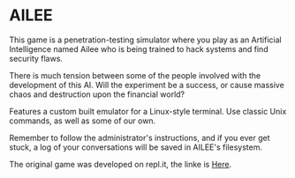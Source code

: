 # AILEE

This game is a penetration-testing simulator where you play as an Artificial Intelligence named Ailee who is being trained to hack systems and find security flaws.

There is much tension between some of the people involved with the development of this AI. Will the experiment be a success, or cause massive chaos and destruction upon the financial world?

Features a custom built emulator for a Linux-style terminal. Use classic Unix commands, as well as some of our own.

Remember to follow the administrator's instructions, and if you ever get stuck, a log of your conversations will be saved in AILEE's filesystem.

The original game was developed on repl.it, the linke is [Here](https://repl.it/@grantHaataja/AILEE).
